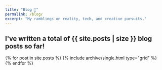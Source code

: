 ```yaml
---
title: "Blog 📝️"
permalink: /blog/
excerpt: "My ramblings on reality, tech, and creative pursuits."
---
```


## I've written a total of {{ site.posts | size }} blog posts so far!

<div class="grid__wrapper">
    {% for post in site.posts %}
        {% include archive/single.html type="grid" %}
    {% endfor %}
</div>